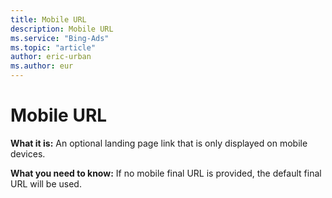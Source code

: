 ```yaml
---
title: Mobile URL
description: Mobile URL
ms.service: "Bing-Ads"
ms.topic: "article"
author: eric-urban
ms.author: eur
---
```


# Mobile URL

**What it is:**  An optional landing page link that is only displayed on mobile devices.

**What you need to know:**  If no mobile final URL is provided, the default final URL will be used.


